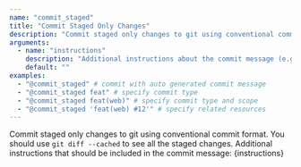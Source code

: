 ```yaml
---
name: "commit_staged"
title: "Commit Staged Only Changes"
description: "Commit staged only changes to git using conventional commit format"
arguments:
  - name: "instructions"
    description: "Additional instructions about the commit message (e.g. feat, #12, Co-authored-by: name). Default: no additional instructions"
    default: ""
examples:
  - "@commit_staged" # commit with auto generated commit message
  - "@commit_staged feat" # specify commit type
  - "@commit_staged feat(web)" # specify commit type and scope
  - "@commit_staged 'feat(web) #12'" # specify related resources
---
```


Commit staged only changes to git using conventional commit format.
You should use `git diff --cached` to see all the staged changes.
Additional instructions that should be included in the commit message: {instructions}
